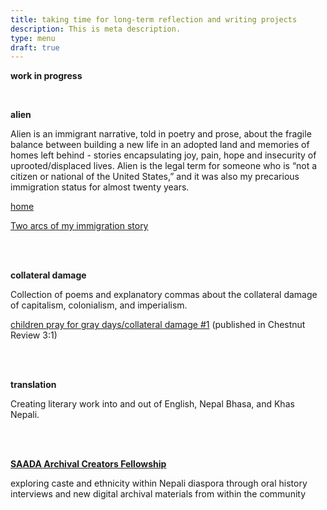 ```yaml
---
title: taking time for long-term reflection and writing projects
description: This is meta description.
type: menu
draft: true
---
```


**work in progress**

<br>

**alien**

Alien is an immigrant narrative, told in poetry and prose, about the fragile balance between building a new life in an adopted land and memories of homes left behind - stories encapsulating joy, pain, hope and insecurity of uprooted/displaced lives. Alien is the legal term for someone who is “not a citizen or national of the United States,” and it was also my precarious immigration status for almost twenty years.

[home](https://lunaranjit.com/post/home)

[Two arcs of my immigration story](https://lunaranjit.com/post/two-arcs-of-my-immigration-story/)

<br><br>

**collateral damage**

Collection of poems and explanatory commas about the collateral damage of capitalism, colonialism, and imperialism.

[children pray for gray days/collateral damage #1](https://chestnutreview.com/children-pray-on-gray-days/) (published in Chestnut Review 3:1)

<br><br>

**translation**

Creating literary work into and out of English, Nepal Bhasa, and Khas Nepali.

<br><br>

[**SAADA Archival Creators Fellowship**](https://www.saada.org/acfp2021)

exploring caste and ethnicity within Nepali diaspora through oral history interviews and new digital archival materials from within the community
